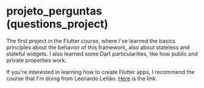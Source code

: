 # projeto_perguntas (questions_project)

The first project in the Flutter course, where I've learned the basics principles about the behavior of this framework, also about stateless and stateful widgets. I also learned some Dart particularities, like how public and private properties work.

If you're interested in learning how to create Flutter apps, I recommend the course that I'm doing from Leonardo Leitão. [Here](https://www.udemy.com/course/curso-flutter/) is the link.
